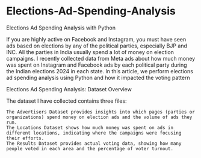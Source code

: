 # Elections-Ad-Spending-Analysis
Elections Ad Spending Analysis with Python

If you are highly active on Facebook and Instagram, you must have seen ads based on elections by any of the political parties, especially BJP and INC. All the parties in India usually spend a lot of money on election campaigns. I recently collected data from Meta ads about how much money was spent on Instagram and Facebook ads by each political party during the Indian elections 2024 in each state. In this article, we perform elections ad spending analysis using Python and how it impacted the voting pattern


Elections Ad Spending Analysis: Dataset Overview

The dataset I have collected contains three files:

    The Advertisers Dataset provides insights into which pages (parties or organizations) spend money on election ads and the volume of ads they run.
    The Locations Dataset shows how much money was spent on ads in different locations, indicating where the campaigns were focusing their efforts.
    The Results Dataset provides actual voting data, showing how many people voted in each area and the percentage of voter turnout.
